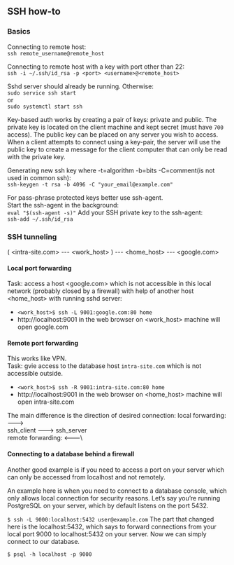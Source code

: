 ## SSH how-to

### Basics

Connecting to remote host:\
`ssh remote_username@remote_host`

Connecting to remote host with a key with port other than 22:\
`ssh -i ~/.ssh/id_rsa -p <port> <username>@<remote_host>`

Sshd server should already be running. Otherwise:\
`sudo service ssh start`\
or\
`sudo systemctl start ssh`

Key-based auth works by creating a pair of keys: private and public.
The private key is located on the client machine and kept secret (must have `700` access).
The public key can be placed on any server you wish to access.
When a client attempts to connect using a key-pair, the server will use the public key to create a message for the client computer that can only be read with the private key.

Generating new ssh key where -t=algorithm -b=bits -C=comment(is not used in common ssh):\
`ssh-keygen -t rsa -b 4096 -C "your_email@example.com"`

For pass-phrase protected keys better use ssh-agent.\
Start the ssh-agent in the background:\
`eval "$(ssh-agent -s)"`
Add your SSH private key to the ssh-agent:\
`ssh-add ~/.ssh/id_rsa`

### SSH tunneling

( <intra-site.com> --- <work_host> ) --- <home_host> --- <google.com>

#### Local port forwarding
Task: access a host <google.com> which is not accessible in this local network (probably closed by a firewall) with help of another host <home_host> with running sshd server:
- `<work_host>$ ssh -L 9001:google.com:80 home` 
- http://localhost:9001 in the web browser on <work_host> machine will open google.com

#### Remote port forwarding 
This works like VPN.\
Task: gvie access to the database host `intra-site.com` which is not accessible outside.
- `<work_host>$ ssh -R 9001:intra-site.com:80 home`
- http://localhost:9001 in the web browser on <home_host> machine will open intra-site.com

The main difference is the direction of desired connection:
local forwarding:     --->\
ssh_client            --->        ssh_server\
remote forwarding:    <---\


#### Connecting to a database behind a firewall
Another good example is if you need to access a port on your server which can only be accessed from localhost and not remotely.

An example here is when you need to connect to a database console, which only allows local connection for security reasons. Let’s say you’re running PostgreSQL on your server, which by default listens on the port 5432.

`$ ssh -L 9000:localhost:5432 user@example.com`
The part that changed here is the localhost:5432, which says to forward connections from your local port 9000 to localhost:5432 on your server. Now we can simply connect to our database.

`$ psql -h localhost -p 9000`